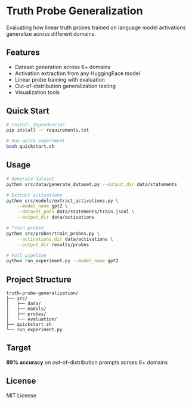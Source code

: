 # Truth Probe Generalization

Evaluating how linear truth probes trained on language model activations generalize across different domains.

## Features

- Dataset generation across 6+ domains
- Activation extraction from any HuggingFace model
- Linear probe training with evaluation
- Out-of-distribution generalization testing
- Visualization tools

## Quick Start

```bash
# Install dependencies
pip install -r requirements.txt

# Run quick experiment
bash quickstart.sh
```

## Usage

```bash
# Generate dataset
python src/data/generate_dataset.py --output_dir data/statements

# Extract activations
python src/models/extract_activations.py \
    --model_name gpt2 \
    --dataset_path data/statements/train.jsonl \
    --output_dir data/activations

# Train probes
python src/probes/train_probes.py \
    --activations_dir data/activations \
    --output_dir results/probes

# Full pipeline
python run_experiment.py --model_name gpt2
```

## Project Structure

```
truth-probe-generalization/
├── src/
│   ├── data/          
│   ├── models/       
│   ├── probes/      
│   └── evaluation/   
├── quickstart.sh     
└── run_experiment.py  
```

## Target

**89% accuracy** on out-of-distribution prompts across 6+ domains

## License

MIT License
